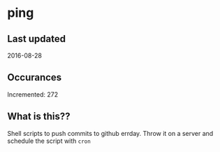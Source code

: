 # ping

## Last updated
2016-08-28

## Occurances
Incremented: 272

## What is this?? 
Shell scripts to push commits to github errday. Throw it on a server and schedule the script with `cron`
